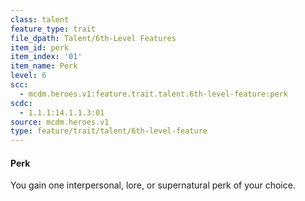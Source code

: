 ```yaml
---
class: talent
feature_type: trait
file_dpath: Talent/6th-Level Features
item_id: perk
item_index: '01'
item_name: Perk
level: 6
scc:
  - mcdm.heroes.v1:feature.trait.talent.6th-level-feature:perk
scdc:
  - 1.1.1:14.1.1.3:01
source: mcdm.heroes.v1
type: feature/trait/talent/6th-level-feature
---
```


#### Perk

You gain one interpersonal, lore, or supernatural perk of your choice.
